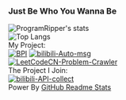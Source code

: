 ### Just Be Who You Wanna Be

![ProgramRipper's  stats](https://github-readme-stats.vercel.app/api?username=ProgramRipper&show_icons=true&count_private=true)
<br>
![Top Langs](https://github-readme-stats.vercel.app/api/top-langs/?username=ProgramRipper)
<br>
My Project:
<br>
[![BPI](https://github-readme-stats.vercel.app/api/pin/?username=ProgramRipper&repo=BPI)](https://github.com/ProgramRipper/BPI)
[![bilibili-Auto-msg](https://github-readme-stats.vercel.app/api/pin/?username=ProgramRipper&repo=bilibili-Auto-msg)](https://github.com/ProgramRipper/bilibili-Auto-msg)
<br>
[![LeetCodeCN-Problem-Crawler](https://github-readme-stats.vercel.app/api/pin/?username=ProgramRipper&repo=LeetCodeCN-Problem-Crawler)](https://github.com/ProgramRipper/LeetCodeCN-Problem-Crawler)
<br>
The Project I Join:
<br>
[![bilibili-API-collect](https://github-readme-stats.vercel.app/api/pin/?username=ProgramRipper&repo=bilibili-API-collect)](https://github.com/ProgramRipper/bilibili-API-collect)
<br>
Power By [GitHub Readme Stats](https://github.com/anuraghazra/github-readme-stats/)
<!--
**ProgramRipper/ProgramRipper** is a ✨ _special_ ✨ repository because its `README.md` (this file) appears on your GitHub profile.

Here are some ideas to get you started:

- 🔭 I’m currently working on: The API of BiliBili, based on Python.
- 🌱 I’m currently learning: Python, C++ and Html.
- 🤔 I’m looking for help with: Front-end programming.
- 💬 Ask me about: Whatever you want to ask. I will try my best to answer you.
- 📫 How to reach me: QQ:2892771624 or email:ProgramRipper@foxmail.com
- ⚡ Fun fact: I am a high school student. Is this fun? Hhh...
- Very surprised that you can find this! And THANKS!
-->
